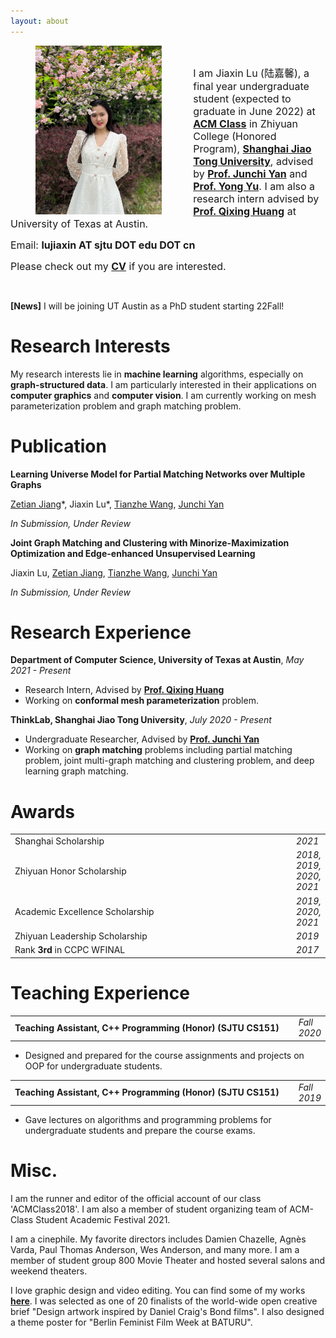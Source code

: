```yaml
---
layout: about
---
```


<div><img align="left" src="assets\img\spring.jpg" height="270" style="margin-right:50px;margin-left:40px;border:0px solid #eee;" /> </div>

<br/>

<p test-aligh='justify'><font size='3.5'>I am Jiaxin Lu (陆嘉馨), a final year undergraduate student (expected to graduate in June 2022) at <a href="https://acm.sjtu.edu.cn/home"><b>ACM Class</b></a> in Zhiyuan College (Honored Program), <a href="https://www.sjtu.edu.cn"><b>Shanghai Jiao Tong University</b></a>, advised by <a href="https://thinklab.sjtu.edu.cn/"><b>Prof. Junchi Yan</b></a> and <a href="http://apex.sjtu.edu.cn/members/yyu"><b>Prof. Yong Yu</b></a>. I am also a research intern advised by <a href="https://www.cs.utexas.edu/~huangqx/"><b>Prof. Qixing Huang</b></a> at University of Texas at Austin.</font></p>

<p><font size='3.5'>Email: <b>lujiaxin AT sjtu DOT edu DOT cn</b> </font></p>

<p><font size='3.5'>Please check out my <b><a href="Jiaxin_Lu_CV.pdf">CV</a></b> if you are interested.</font></p>

<br/>

**[News]** I will be joining UT Austin as a PhD student starting 22Fall!


# Research Interests

My research interests lie in **machine learning** algorithms, especially on **graph-structured data**. I am particularly interested in their applications on **computer graphics** and **computer vision**. I am currently working on mesh parameterization problem and graph matching problem.

# Publication

**Learning Universe Model for Partial Matching Networks over Multiple Graphs**

[Zetian Jiang](https://sites.google.com/view/zetianjiang)&#42;, Jiaxin Lu&#42;, [Tianzhe Wang](https://sites.google.com/view/tianzhe-wang/home), [Junchi Yan](https://thinklab.sjtu.edu.cn/)

*In Submission, Under Review*

**Joint Graph Matching and Clustering with Minorize-Maximization
Optimization and Edge-enhanced Unsupervised Learning**

Jiaxin Lu, [Zetian Jiang](https://sites.google.com/view/zetianjiang), [Tianzhe Wang](https://sites.google.com/view/tianzhe-wang/home), [Junchi Yan](https://thinklab.sjtu.edu.cn/)

*In Submission, Under Review*

# Research Experience

**Department of Computer Science, University of Texas at Austin**, *May 2021 - Present*

* Research Intern, Advised by [**Prof. Qixing Huang**](https://www.cs.utexas.edu/~huangqx/)
* Working on **conformal mesh parameterization** problem. 

**ThinkLab, Shanghai Jiao Tong University**, *July 2020 - Present*

* Undergraduate Researcher, Advised by [**Prof. Junchi Yan**](https://thinklab.sjtu.edu.cn/)
* Working on **graph matching** problems including partial matching problem, joint multi-graph matching and clustering problem, and deep learning graph matching.

# Awards

<table frame="void" rules="none" border="0">
    <tr>
        <td width="600">Shanghai Scholarship</td>
        <td><i>2021</i></td>
    </tr>
    <tr>
    	<td width="600">Zhiyuan Honor Scholarship</td>
    	<td><i>2018, 2019, 2020, 2021</i></td>
    </tr>
    <tr>
        <td width="600">Academic Excellence Scholarship</td>
        <td><i>2019, 2020, 2021</i></td>
    </tr>
    <tr>
        <td width="600">Zhiyuan Leadership Scholarship</td>
        <td><i>2019</i></td>
    </tr>
    <tr>
        <td width="600">Rank <b>3rd</b> in CCPC WFINAL</td>
        <td><i>2017</i></td>
    </tr>
</table>



# Teaching Experience

<table frame="void" rules="none" border="0">
    <tr>
        <td width="600"><b>Teaching Assistant, C++ Programming (Honor) (SJTU CS151)</b></td>
        <td><i>Fall 2020</i></td>
    </tr>
</table>


* Designed and prepared for the course assignments and projects on OOP for undergraduate students.

<table frame="void" rules="none" border="0">
    <tr>
        <td width="600"><b>Teaching Assistant, C++ Programming (Honor) (SJTU CS151)</b></td>
        <td><i>Fall 2019</i></td>
    </tr>
</table>


* Gave lectures on algorithms and programming problems for undergraduate students and prepare the course exams.

# Misc.

I am the runner and editor of the official account of our class 'ACMClass2018'. I am also a member of student organizing team of ACM-Class Student Academic Festival 2021.

I am a cinephile. My favorite directors includes Damien Chazelle, Agnès Varda, Paul Thomas Anderson, Wes Anderson, and many more. I am a member of student group 800 Movie Theater and hosted several salons and weekend theaters.

I love graphic design and video editing. You can find some of my works [**here**](gallery). I was selected as one of 20 finalists of the world-wide open creative brief "Design artwork inspired by Daniel Craig's Bond films". I also designed a theme poster for "Berlin Feminist Film Week at BATURU".

